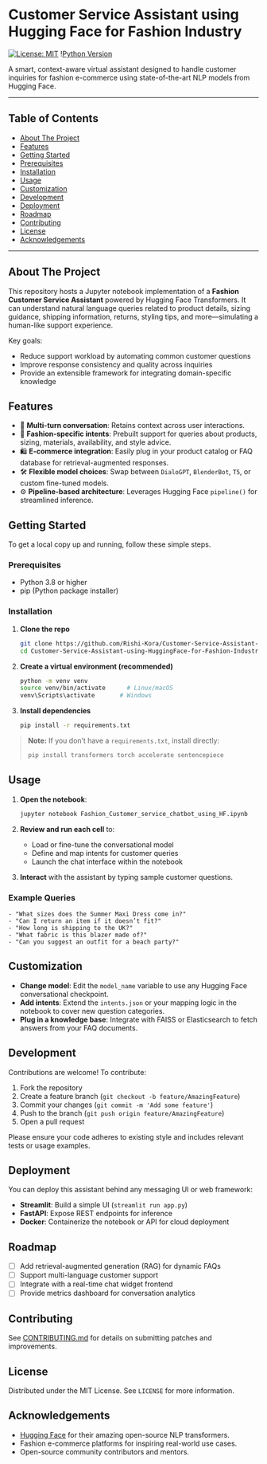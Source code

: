 # Customer Service Assistant using Hugging Face for Fashion Industry

[![License: MIT](https://img.shields.io/badge/License-MIT-blue.svg)](LICENSE) \![Python Version](https://img.shields.io/badge/python-3.8%2B-orange.svg)

A smart, context-aware virtual assistant designed to handle customer inquiries for fashion e-commerce using state-of-the-art NLP models from Hugging Face.

---

## Table of Contents

* [About The Project](#about-the-project)
* [Features](#features)
* [Getting Started](#getting-started)
* [Prerequisites](#prerequisites)
* [Installation](#installation)
* [Usage](#usage)
* [Customization](#customization)
* [Development](#development)
* [Deployment](#deployment)
* [Roadmap](#roadmap)
* [Contributing](#contributing)
* [License](#license)
* [Acknowledgements](#acknowledgements)

---

## About The Project

This repository hosts a Jupyter notebook implementation of a **Fashion Customer Service Assistant** powered by Hugging Face Transformers. It can understand natural language queries related to product details, sizing guidance, shipping information, returns, styling tips, and more—simulating a human-like support experience.

Key goals:

* Reduce support workload by automating common customer questions
* Improve response consistency and quality across inquiries
* Provide an extensible framework for integrating domain-specific knowledge

## Features

* 🔄 **Multi-turn conversation**: Retains context across user interactions.
* 🎨 **Fashion-specific intents**: Prebuilt support for queries about products, sizing, materials, availability, and style advice.
* 🛍️ **E-commerce integration**: Easily plug in your product catalog or FAQ database for retrieval-augmented responses.
* 🛠️ **Flexible model choices**: Swap between `DialoGPT`, `BlenderBot`, `T5`, or custom fine-tuned models.
* ⚙️ **Pipeline-based architecture**: Leverages Hugging Face `pipeline()` for streamlined inference.


## Getting Started

To get a local copy up and running, follow these simple steps.

### Prerequisites

* Python 3.8 or higher
* pip (Python package installer)

### Installation

1. **Clone the repo**

   ```bash
   git clone https://github.com/Rishi-Kora/Customer-Service-Assistant-using-HuggingFace-for-Fashion-Industry.git
   cd Customer-Service-Assistant-using-HuggingFace-for-Fashion-Industry
   ```
2. **Create a virtual environment (recommended)**

   ```bash
   python -m venv venv
   source venv/bin/activate      # Linux/macOS
   venv\Scripts\activate       # Windows
   ```
3. **Install dependencies**

   ```bash
   pip install -r requirements.txt
   ```

> **Note:** If you don’t have a `requirements.txt`, install directly:
>
> ```bash
> pip install transformers torch accelerate sentencepiece
> ```

## Usage

1. **Open the notebook**:

   ```bash
   jupyter notebook Fashion_Customer_service_chatbot_using_HF.ipynb
   ```
2. **Review and run each cell** to:

   * Load or fine-tune the conversational model
   * Define and map intents for customer queries
   * Launch the chat interface within the notebook
3. **Interact** with the assistant by typing sample customer questions.

### Example Queries

```text
- "What sizes does the Summer Maxi Dress come in?"
- "Can I return an item if it doesn’t fit?"
- "How long is shipping to the UK?"
- "What fabric is this blazer made of?"
- "Can you suggest an outfit for a beach party?"
```

## Customization

* **Change model**: Edit the `model_name` variable to use any Hugging Face conversational checkpoint.
* **Add intents**: Extend the `intents.json` or your mapping logic in the notebook to cover new question categories.
* **Plug in a knowledge base**: Integrate with FAISS or Elasticsearch to fetch answers from your FAQ documents.

## Development

Contributions are welcome! To contribute:

1. Fork the repository
2. Create a feature branch (`git checkout -b feature/AmazingFeature`)
3. Commit your changes (`git commit -m 'Add some feature'`)
4. Push to the branch (`git push origin feature/AmazingFeature`)
5. Open a pull request

Please ensure your code adheres to existing style and includes relevant tests or usage examples.

## Deployment

You can deploy this assistant behind any messaging UI or web framework:

* **Streamlit**: Build a simple UI (`streamlit run app.py`)
* **FastAPI**: Expose REST endpoints for inference
* **Docker**: Containerize the notebook or API for cloud deployment

## Roadmap

* [ ] Add retrieval-augmented generation (RAG) for dynamic FAQs
* [ ] Support multi-language customer support
* [ ] Integrate with a real-time chat widget frontend
* [ ] Provide metrics dashboard for conversation analytics

## Contributing

See [CONTRIBUTING.md](CONTRIBUTING.md) for details on submitting patches and improvements.

## License

Distributed under the MIT License. See `LICENSE` for more information.

## Acknowledgements

* [Hugging Face](https://huggingface.co/) for their amazing open-source NLP transformers.
* Fashion e-commerce platforms for inspiring real-world use cases.
* Open-source community contributors and mentors.
